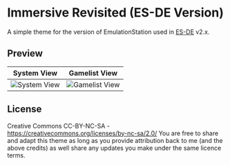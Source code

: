 # Immersive Revisited (ES-DE Version)
A simple theme for the version of EmulationStation used in [ES-DE](https://es-de.org/) v2.x.

## **Preview**
| System View | Gamelist View |
|----|----|
| ![System View](https://user-images.githubusercontent.com/1454947/188538472-8c78c3c0-1038-419f-a2dd-28ca11198acc.png) | ![Gamelist View](https://user-images.githubusercontent.com/1454947/188538524-eb9cdcba-9a28-4672-aecc-97800af8dda6.png) |

## **License**
Creative Commons CC-BY-NC-SA - https://creativecommons.org/licenses/by-nc-sa/2.0/
You are free to share and adapt this theme as long as you provide attribution back to me (and the above credits) as well share any updates you make under the same licence terms.

